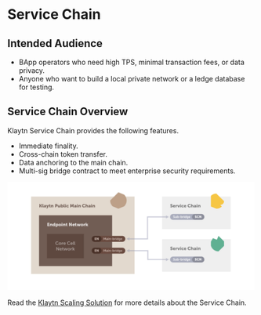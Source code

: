 # Service Chain

## Intended Audience <a id="intended-audience"></a>

* BApp operators who need high TPS, minimal transaction fees, or data privacy.  
* Anyone who want to build a local private network or a ledge database for testing.

## Service Chain Overview <a id="service-chain-overview"></a>

Klaytn Service Chain provides the following features.

* Immediate finality. 
* Cross-chain token transfer.
* Data anchoring to the main chain.
* Multi-sig bridge contract to meet enterprise security requirements.

![](../../.gitbook/assets/sc_connection.png)

Read the [Klaytn Scaling Solution](../../klaytn/scaling-solutions.md) for more details about the Service Chain.


